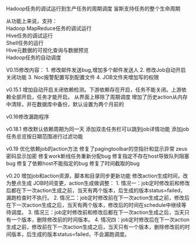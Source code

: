 ﻿Hadoop任务的调试运行到生产任务的周期调度
宙斯支持任务的整个生命周期

从功能上来说，支持：  
Hadoop MapReduce任务的调试运行  
Hive任务的调试运行  
Shell任务的运行    
Hive元数据的可视化查询与数据预览  
Hadoop任务的自动调度  

V0.15修改内容：
	1. 修改邮件发送bug,增加多个邮件发送人
	2. 修改Job自动开启关闭功能
	3. Noc报警配置写到配置文件
	4. JOB文件夹增加写的权限

v0.15.1
	增加自动开启关闭依赖检测。下游依赖存在开启，任务不能关闭。上游依赖全部开启，任务才能开启。
	从界面上移除了周期调度
	增加了历史action从内存中清除，并在数据库中备份，默认设置为两个月前的

v0.16修改漏跑程序

v0.18.1
修改默认依赖周期为同一天
添加双击任务栏可以跳到job详情功能
添加job任务总览按日期范围进行过滤功能

v0.19
优化依赖job的action方法
修复了pagingtoolbar的空指针和显示异常
zeus密码显示加密
修复work断线任务重新分配bug
修复指定不存在host导致队列阻塞bug
修复了依赖host不能指定的bug
修复了时间截取的bug

v0.20
增加job和action资源，脚本和目录同步更新功能
修改action生成时间，改为整点生成
JOB时间变更，action生成做调整：
	1. 情况一：job定时修改前和修改后都在下一次action生成之前，当天有两个版本，后生成的版本status=failed，漏跑检查时不执行。
	2. 情况二：job定时修改前在下一次action生成之前，修改后在下一次action生成之后，当天有两个版本，修改后的时间在schedule中继续等待调度。
	3. 情况三：job定时修改前和修改后都在下一次action生成之后，当天只有一个版本，删除修改前的时间版本。
	4. 情况四：job定时修改后在下一次action生成之前，修改前在下一次action生成之后，当天只有一个版本，删除修改前的时间版本，后生成的版本status=failed，不会漏跑调度。